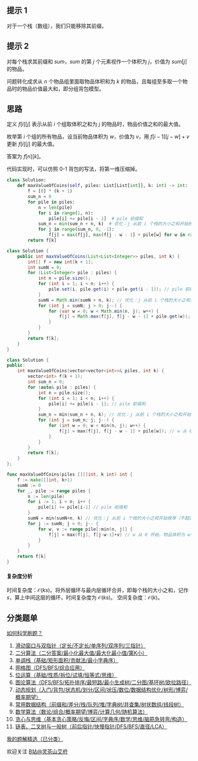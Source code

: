 ## 提示 1

对于一个栈（数组），我们只能移除其前缀。

## 提示 2

对每个栈求其前缀和 $\textit{sum}$，$\textit{sum}$ 的第 $j$ 个元素视作一个体积为 $j$，价值为 $\textit{sum}[j]$ 的物品。

问题转化成求从 $n$ 个物品组里面取物品体积和为 $k$ 的物品，且每组至多取一个物品时的物品价值最大和，即分组背包模型。

## 思路

定义 $f[i][j]$ 表示从前 $i$ 个组取体积之和为 $j$ 的物品时，物品价值之和的最大值。

枚举第 $i$ 个组的所有物品，设当前物品体积为 $w$，价值为 $v$，用 $f[i-1][j-w]+v$ 更新 $f[i][j]$ 的最大值。

答案为 $f[n][k]$。

代码实现时，可以仿照 0-1 背包的写法，将第一维压缩掉。

```py [sol-Python3]
class Solution:
    def maxValueOfCoins(self, piles: List[List[int]], k: int) -> int:
        f = [0] * (k + 1)
        sum_n = 0
        for pile in piles:
            n = len(pile)
            for i in range(1, n):
                pile[i] += pile[i - 1]  # pile 前缀和
            sum_n = min(sum_n + n, k)  # 优化：j 从前 i 个栈的大小之和开始枚举（不超过 k）
            for j in range(sum_n, 0, -1):
                f[j] = max(f[j], max(f[j - w - 1] + pile[w] for w in range(min(n, j))))  # w 从 0 开始，物品体积为 w+1
        return f[k]
```

```java [sol-Java]
class Solution {
    public int maxValueOfCoins(List<List<Integer>> piles, int k) {
        int[] f = new int[k + 1];
        int sumN = 0;
        for (List<Integer> pile : piles) {
            int n = pile.size();
            for (int i = 1; i < n; i++) {
                pile.set(i, pile.get(i) + pile.get(i - 1)); // pile 前缀和
            }
            sumN = Math.min(sumN + n, k); // 优化：j 从前 i 个栈的大小之和开始枚举（不超过 k）
            for (int j = sumN; j > 0; j--) {
                for (var w = 0; w < Math.min(n, j); w++) {
                    f[j] = Math.max(f[j], f[j - w - 1] + pile.get(w)); // w 从 0 开始，物品体积为 w+1
                }
            }
        }
        return f[k];
    }
}
```

```cpp [sol-C++]
class Solution {
public:
    int maxValueOfCoins(vector<vector<int>>& piles, int k) {
        vector<int> f(k + 1);
        int sum_n = 0;
        for (auto& pile : piles) {
            int n = pile.size();
            for (int i = 1; i < n; i++) {
                pile[i] += pile[i - 1]; // pile 前缀和
            }
            sum_n = min(sum_n + n, k); // 优化：j 从前 i 个栈的大小之和开始枚举（不超过 k）
            for (int j = sum_n; j; j--) {
                for (int w = 0; w < min(n, j); w++) {
                    f[j] = max(f[j], f[j - w - 1] + pile[w]); // w 从 0 开始，物品体积为 w+1
                }
            }
        }
        return f[k];
    }
};
```

```go [sol-Go]
func maxValueOfCoins(piles [][]int, k int) int {
	f := make([]int, k+1)
	sumN := 0
	for _, pile := range piles {
		n := len(pile)
		for i := 1; i < n; i++ {
			pile[i] += pile[i-1] // pile 前缀和
		}
		sumN = min(sumN+n, k) // 优化：j 从前 i 个栈的大小之和开始枚举（不超过 k）
		for j := sumN; j > 0; j-- {
			for w, v := range pile[:min(n, j)] {
				f[j] = max(f[j], f[j-w-1]+v) // w 从 0 开始，物品体积为 w+1
			}
		}
	}
	return f[k]
}
```

#### 复杂度分析

时间复杂度：$\mathcal{O}(ks)$。将外层循环与最内层循环合并，即每个栈的大小之和，记作 $\textit{s}$，算上中间这层的循环，时间复杂度为 $\mathcal{O}(ks)$。
空间复杂度：$\mathcal{O}(k)$。

## 分类题单

[如何科学刷题？](https://leetcode.cn/circle/discuss/RvFUtj/)

1. [滑动窗口与双指针（定长/不定长/单序列/双序列/三指针）](https://leetcode.cn/circle/discuss/0viNMK/)
2. [二分算法（二分答案/最小化最大值/最大化最小值/第K小）](https://leetcode.cn/circle/discuss/SqopEo/)
3. [单调栈（基础/矩形面积/贡献法/最小字典序）](https://leetcode.cn/circle/discuss/9oZFK9/)
4. [网格图（DFS/BFS/综合应用）](https://leetcode.cn/circle/discuss/YiXPXW/)
5. [位运算（基础/性质/拆位/试填/恒等式/思维）](https://leetcode.cn/circle/discuss/dHn9Vk/)
6. [图论算法（DFS/BFS/拓扑排序/最短路/最小生成树/二分图/基环树/欧拉路径）](https://leetcode.cn/circle/discuss/01LUak/)
7. [动态规划（入门/背包/状态机/划分/区间/状压/数位/数据结构优化/树形/博弈/概率期望）](https://leetcode.cn/circle/discuss/tXLS3i/)
8. [常用数据结构（前缀和/差分/栈/队列/堆/字典树/并查集/树状数组/线段树）](https://leetcode.cn/circle/discuss/mOr1u6/)
9. [数学算法（数论/组合/概率期望/博弈/计算几何/随机算法）](https://leetcode.cn/circle/discuss/IYT3ss/)
10. [贪心与思维（基本贪心策略/反悔/区间/字典序/数学/思维/脑筋急转弯/构造）](https://leetcode.cn/circle/discuss/g6KTKL/)
11. [链表、二叉树与一般树（前后指针/快慢指针/DFS/BFS/直径/LCA）](https://leetcode.cn/circle/discuss/K0n2gO/)

[我的题解精选（已分类）](https://github.com/EndlessCheng/codeforces-go/blob/master/leetcode/SOLUTIONS.md)

欢迎关注 [B站@灵茶山艾府](https://space.bilibili.com/206214)
